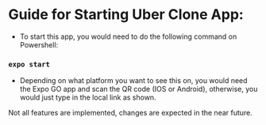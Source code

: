 # Guide for Starting Uber Clone App:
- To start this app, you would need to do the following command on Powershell:

### `expo start`

- Depending on what platform you want to see this on, you would need the Expo GO app and scan the QR code (IOS or Android),
otherwise, you would just type in the local link as shown.

Not all features are implemented, changes are expected in the near future.
